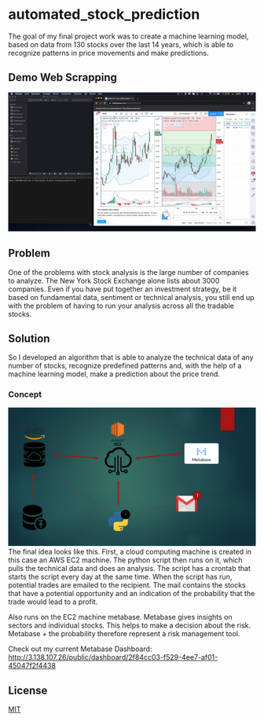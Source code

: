 # automated_stock_prediction
The goal of my final project work was to create a machine learning model, based on data from 130 stocks over the last 14 years, which is able to recognize patterns in price movements and make predictions.
## Demo Web Scrapping
![Web Scrapping Demo](demo/ezgif.com-gif-maker.gif)
## Problem
One of the problems with stock analysis is the large number of companies to analyze. The New York Stock Exchange alone lists about 3000 companies. Even if you have put together an investment strategy, be it based on fundamental data, sentiment or technical analysis, you still end up with the problem of having to run your analysis across all the tradable stocks.
## Solution
So I developed an algorithm that is able to analyze the technical data of any number of stocks, recognize predefined patterns and, with the help of a machine learning model, make a prediction about the price trend.
### Concept
![How it works](demo/concept.png)
The final idea looks like this. First, a cloud computing machine is created in this case an AWS EC2 machine. The python script then runs on it, which pulls the technical data and does an analysis. The script has a crontab that starts the script every day at the same time. When the script has run, potential trades are emailed to the recipient. The mail contains the stocks that have a potential opportunity and an indication of the probability that the trade would lead to a profit.

Also runs on the EC2 machine metabase. Metabase gives insights on sectors and individual stocks. This helps to make a decision about the risk. Metabase + the probability therefore represent a risk management tool.

Check out my current Metabase Dashboard: 
http://3.138.107.26/public/dashboard/2f84cc03-f529-4ee7-af01-45047f2f4438


## License
[MIT](https://choosealicense.com/licenses/mit/)
